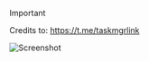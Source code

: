 > [!IMPORTANT]  
> Credits to: https://t.me/taskmgrlink

![Screenshot](https://raw.githubusercontent.com/Cryakl/Ultimate-RAT-Collection/refs/heads/main/LiberiumRat/Liberium%201.8%20WITH%20RCE%20PROTECT%20for%20TASKMGR%20SQUAD/Screenshot.png)
